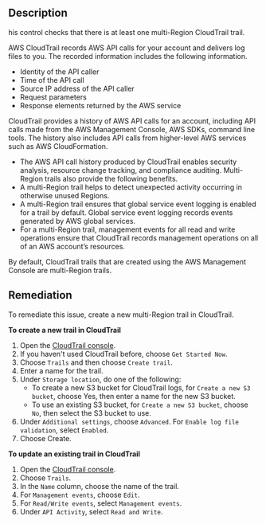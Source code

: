 ## Description

his control checks that there is at least one multi-Region CloudTrail trail.

AWS CloudTrail records AWS API calls for your account and delivers log files to you. The recorded information includes the following information.

- Identity of the API caller
- Time of the API call
- Source IP address of the API caller
- Request parameters
- Response elements returned by the AWS service

CloudTrail provides a history of AWS API calls for an account, including API calls made from the AWS Management Console, AWS SDKs, command line tools. The history also includes API calls from higher-level AWS services such as AWS CloudFormation.

- The AWS API call history produced by CloudTrail enables security analysis, resource change tracking, and compliance auditing. Multi-Region trails also provide the following benefits.
- A multi-Region trail helps to detect unexpected activity occurring in otherwise unused Regions.
- A multi-Region trail ensures that global service event logging is enabled for a trail by default. Global service event logging records events generated by AWS global services.
- For a multi-Region trail, management events for all read and write operations ensure that CloudTrail records management operations on all of an AWS account’s resources.

By default, CloudTrail trails that are created using the AWS Management Console are multi-Region trails.

## Remediation

To remediate this issue, create a new multi-Region trail in CloudTrail.

**To create a new trail in CloudTrail**

1. Open the [CloudTrail console](https://console.aws.amazon.com/cloudtrail/).
2. If you haven't used CloudTrail before, choose `Get Started Now`.
3. Choose `Trails` and then choose `Create trail`.
4. Enter a name for the trail.
5. Under `Storage location`, do one of the following:
   - To create a new S3 bucket for CloudTrail logs, for `Create a new S3 bucket`, choose Yes, then enter a name for the new S3 bucket.
   - To use an existing S3 bucket, for `Create a new S3 bucket`, choose `No`, then select the S3 bucket to use.
6. Under `Additional settings`, choose `Advanced`. For `Enable log file validation`, select `Enabled`.
7. Choose Create.

**To update an existing trail in CloudTrail**

1. Open the [CloudTrail console](https://console.aws.amazon.com/cloudtrail/).
2. Choose `Trails`.
3. In the `Name` column, choose the name of the trail.
4. For `Management events`, choose `Edit`.
5. For `Read/Write events`, select `Management events`.
6. Under `API Activity`, select `Read and Write`.